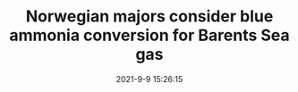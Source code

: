---
"title": "Norwegian majors consider blue ammonia conversion for Barents Sea gas"
"date": "2021-9-9 15:26:15"
"feed_name": "OFFSHOREMAG"
"feed_website": "https://www.offshore-mag.com/"
"feed_rss": "https://www.offshore-mag.com/__rss/website-scheduled-content.xml?input=%7B%22sectionAlias%22%3A%22home%22%7D"
"link": "https://www.offshore-mag.com/regional-reports/north-sea-europe/article/14210030/norwegian-majors-consider-blue-ammonia-conversion-for-barents-sea-gas"
"file": "_posts/2021-9-9-15-26-15_OFFSHOREMAG_b975ef042cd393e0598a8bf560487d5deb3c8f66.md"
"accident": "0"
"drilling": "0"
"dead": "0"
"injured": "0"
---